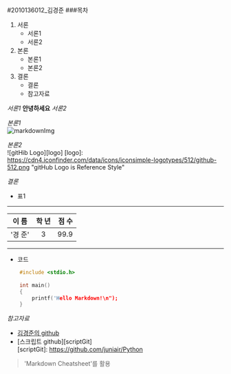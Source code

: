 #2010136012_김경준
###목차
 1. 서론
 	- 서론1
	- 서론2
 2. 본론
 	- 본론1
	- 본론2
 3. 결론
 	- 결론
	- 참고자료


*서론1*
**안녕하세요**
*서론2*

*본론1*  
![markdownImg](http://cfile10.uf.tistory.com/image/274BC53A54579BF23059EE "Inline Style")

*본론2*  
![gitHib Logo][logo]
[logo]: https://cdn4.iconfinder.com/data/icons/iconsimple-logotypes/512/github-512.png "gitHub Logo is Reference Style"

*결론*
 - 표1
---
| 이 름 | 학 년 | 점 수 |
|-------|:-----:|-------:|
|'경 준'|   3   | 99.9  |

---
 - 코드
```cpp
	#include <stdio.h>
	
	int main()
	{
		printf('Hello Markdown!\n");
	}
```


*참고자료*  
 * [김경준의 github](https://github.com/juniair)  
 * [스크립트 github][scriptGit]   
[scriptGit]: https://github.com/juniair/Python
> 'Markdown Cheatsheet'를 활용
